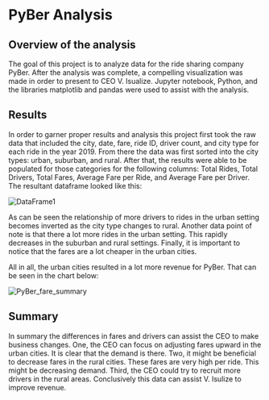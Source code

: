 # PyBer Analysis
## Overview of the analysis
The goal of this project is to analyze data for the ride sharing company PyBer. After the analysis was complete, a
compelling visualization was made in order to present to CEO V. Isualize. Jupyter notebook, Python, and the libraries 
matplotlib and pandas were used to assist with the analysis.

## Results
In order to garner proper results and analysis this project first took the raw data that included the city, date, fare, 
ride ID, driver count, and city type for each ride in the year 2019. From there the data was first sorted into the city
types: urban, suburban, and rural. After that, the results were able to be populated for those categories for the 
following columns: Total Rides, Total Drivers, Total Fares, Average Fare per Ride, and Average Fare per Driver.
The resultant dataframe looked like this:

![DataFrame1](https://user-images.githubusercontent.com/71234992/97136061-4e449d80-170f-11eb-82a1-5b258e1bd587.PNG)

As can be seen the relationship of more drivers to rides in the urban setting becomes inverted as the city type changes 
to rural. Another data point of note is that there a lot more rides in the urban setting. This rapidly decreases in the
suburban and rural settings. Finally, it is important to notice that the fares are a lot cheaper in the urban cities.

All in all, the urban cities resulted in a lot more revenue for PyBer. That can be seen in the chart below:

![PyBer_fare_summary](https://user-images.githubusercontent.com/71234992/97136774-48e85280-1711-11eb-8464-36590645c071.png)

## Summary
In summary the differences in fares and drivers can assist the CEO to make business changes. One, the CEO can focus on
adjusting fares upward in the urban cities. It is clear that the demand is there. Two, it might be beneficial to
decrease fares in the rural cities. These fares are very high per ride. This might be decreasing demand. Third, the CEO
could try to recruit more drivers in the rural areas. Conclusively this data can assist V. Isulize to improve revenue.
